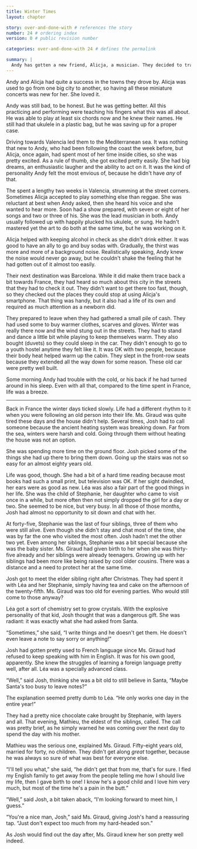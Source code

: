 ```yaml
---
title: Winter Times
layout: chapter

story: over-and-done-with # references the story
number: 24 # ordering index
version: 0 # public revision number

categories: over-and-done-with 24 # defines the permalink

summary: |
  Andy has gotten a new friend, Alicja, a musician. They decided to travel together for a while.
---
```

Andy and Alicja had quite a success in the towns they drove by. Alicja was used to go from one big city to another, so having all these miniature concerts was new for her. She loved it.

Andy was still bad, to be honest. But he was getting better. All this practicing and performing were teaching his fingers what this was all about. He was able to play at least six chords now and he knew their names. He still had that ukulele in a plastic bag, but he was saving up for a proper case.

Driving towards Valencia led them to the Mediterranean sea. It was nothing that new to Andy, who had been following the coast the week before, but Alicja, once again, had spent most of her time inside cities, so she was pretty excited. As a rule of thumb, she got excited pretty easily. She had big dreams, an enthusiastic laugher and the ability to act on it. It was the kind of personality Andy felt the most envious of, because he didn't have *any* of that.

The spent a lengthy two weeks in Valencia, strumming at the street corners. Sometimes Alicja accepted to play something else than reggae. She was reluctant at best when Andy asked, then she heard his voice and she wanted to hear more. Soon had a show prepared, with seven or eight of her songs and two or three of his. She was the lead musician in both. Andy usually followed up with happily plucked his ukulele, or sung. He hadn't mastered yet the art to do both at the same time, but he was working on it.

Alicja helped with keeping alcohol in check as she didn't drink either. It was good to have an ally to go and buy sodas with. Gradually, the thirst was more and more of a background noise. Realistically speaking, Andy knew the noise would never go away, but he couldn't shake the feeling that he had gotten out of it almost too easily.

Their next destination was Barcelona. While it did make them trace back a bit towards France, they had heard so much about this city in the streets that they had to check it out. They didn't want to get there too fast, though, so they checked out the places they could stop at using Alicja's smartphone. That thing was handy, but it also had a life of its own and required as much attention as a newborn did.

They prepared to leave when they had gathered a small pile of cash. They had used some to buy warmer clothes, scarves and gloves. Winter was really there now and the wind stung out in the streets. They had to stand and dance a little bit while playing to keep themselves warm. They also bought (duvets) so they could sleep in the car. They didn't enough to go to a youth hostel anytime they felt like it. It was OK with two people, because their body heat helped warm up the cabin. They slept in the front-row seats because they extended all the way down for some reason. These old car were pretty well built.

Some morning Andy had trouble with the cold, or his back if he had turned around in his sleep. Even with all that, compared to the time spent in France, life was a breeze.

***

Back in France the winter days ticked slowly. Life had a different rhythm to it when you were following an old person into their life. Ms. Giraud was quite tired these days and the house didn't help. Several times, Josh had to call someone because the ancient heating system was breaking down. Far from the sea, winters were harsh and cold. Going through them without heating the house was not an option.

She was spending more time on the ground floor. Josh picked some of the things she had up there to bring them down. Going up the stairs was not so easy for an almost eighty years old.

Life was good, though. She had a bit of a hard time reading because most books had such a small print, but television was OK. If her sight dwindled, her ears were as good as new. Léa was also a fair part of the good things in her life. She was the child of Stephanie, her daughter who came to visit once in a while, but more often then not simply dropped the girl for a day or two. She seemed to be nice, but very busy. In all those of those months, Josh had almost no opportunity to sit down and chat with her.

At forty-five, Stephanie was the last of four siblings, three of them who were still alive. Even though she didn't stay and chat most of the time, she was by far the one who visited the most often. Josh hadn't met the other two yet. Even among her siblings, Stephanie was a bit special because she was the baby sister. Ms. Giraud had given birth to her when she was thirty-five already and her siblings were already teenagers. Growing up with her siblings had been more like being raised by cool older cousins. There was a distance and a need to protect her at the same time.

Josh got to meet the elder sibling right after Christmas. They had spent it with Léa and her Stephanie, simply having tea and cake on the afternoon of the twenty-fifth. Ms. Giraud was too old for evening parties. Who would still come to those anyway?

Léa got a sort of chemistry set to grow crystals. With the explosive personality of that kid, Josh thought that was a dangerous gift. She was radiant: it was exactly what she had asked from Santa.

“Sometimes,” she said, “I write things and he doesn't get them. He doesn't even leave a note to say sorry or anything!”

Josh had gotten pretty used to French language since Ms. Giraud had refused to keep speaking with him in English. It was for his own good, apparently. She knew the struggles of learning a foreign language pretty well, after all. Léa was a specially advanced class.

“Well,” said Josh, thinking she was a bit old to still believe in Santa, “Maybe Santa's too busy to leave notes?”

The explanation seemed pretty dumb to Léa. “He only works one day in the entire year!”

They had a pretty nice chocolate cake brought by Stephanie, with layers and all. That evening, Mathieu, the eldest of the siblings, called. The call was pretty brief, as he simply warned he was coming over the next day to spend the day with his mother.

Mathieu was the serious one, explained Ms. Giraud. Fifty-eight years old, married for forty, no children. They didn't get along *great* together, because he was always so sure of what was best for everyone else.

“I'll tell you what,” she said, “he didn't get that from me, that's for sure. I fled my English family to get away from the people telling me how I should live my life, then I gave birth to one! I know he's a good child and I love him very much, but most of the time he's a pain in the butt.”

“Well,” said Josh, a bit taken aback, “I'm looking forward to meet him, I guess.”

“You're a nice man, Josh,” said Ms. Giraud, giving Josh's hand a reassuring tap. “Just don't expect too much from my hard-headed son.”

As Josh would find out the day after, Ms. Giraud knew her son pretty well indeed.
